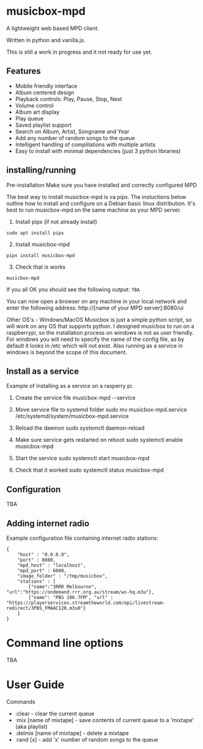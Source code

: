 # musicbox-mpd

A lightweight web based MPD client.

Written in python and vanilla.js.

This is still a work in progress and it not ready for use yet.

## Features

- Mobile friendly interface
- Album centered design
- Playback controls: Play, Pause, Stop, Next
- Volume control
- Album art display
- Play queue
- Saved playlist support
- Search on Album, Artist, Songname and Year
- Add any number of random songs to the queue
- Intelligent handling of complilations with multiple artists
- Easy to install with minimal dependencies (just 3 python libraries)

## installing/running

Pre-installation
Make sure you have installed and correctly configured MPD

The best way to install musicbox-mpd is va pipx.  The instuctions below outline how to install and configure on a Debian basic linux distribution.  It's best to run musicbox-mpd on the same machine as your MPD server.

1. Install pipx (if not already install)
```
sudo apt install pipx
```

2. Install musicbox-mpd

```
pipx install musicbox-mpd
```

3. Check that is works
```
musicbox-mpd
```
If you all OK you should see the following output:
``
TBA
``

You can now open a browser on any machine in your local network and enter the following address: http://[name of your MPD server]:8080/ui

Other OS's - Windows/MacOS
Musicbox is just a simple python script, so will work on any OS that supports python.  I designed musicbox to run on a raspberrypi, so the installation process on windows is not as user friendly.
For windows you will need to specify the name of the config file, as by default it looks in /etc which will not exist. Also running as a service in windows is beyond the scope of this document.

## Install as a service

Example of installing as a service on a rasperry pi.

1. Create the service file
   musicbox-mpd --service

2. Move service file to systemd folder 
   sudo mv musicbox-mpd.service /etc/systemd/system/musicbox-mpd.service

3. Reload the daemon
   sudo systemctl daemon-reload

4. Make sure service gets restarted on reboot
   sudo systemctl enable musicbox-mpd

5. Start the service
   sudo systemctl start musicbox-mpd

6. Check that it worked
   sudo systemctl status musicbox-mpd

## Configuration

TBA

## Adding internet radio


Example configuration file containing internet radio stations:

```
{
    "host" : "0.0.0.0",
    "port" : 8080,
    "mpd_host" : "localhost",
    "mpd_port" : 6600,
    "image_folder" : "/tmp/musicbox",
    "stations" : [
        {"name":"3RRR Melbourne", "url":"https://ondemand.rrr.org.au/stream/ws-hq.m3u"},
        {"name": "PBS 106.7FM", "url" : "https://playerservices.streamtheworld.com/api/livestream-redirect/3PBS_FMAAC128.m3u8"}
    ]
}
```
# Command line options
TBA

# User Guide

Commands

- :clear - clear the current queue
- :mix [name of mixtape] - save contents of current queue to a 'mixtape' (aka playlist)
- :delmix [name of mixtape] - delete a mixtape
- :rand [x] - add 'x' number of random songs to the queue
